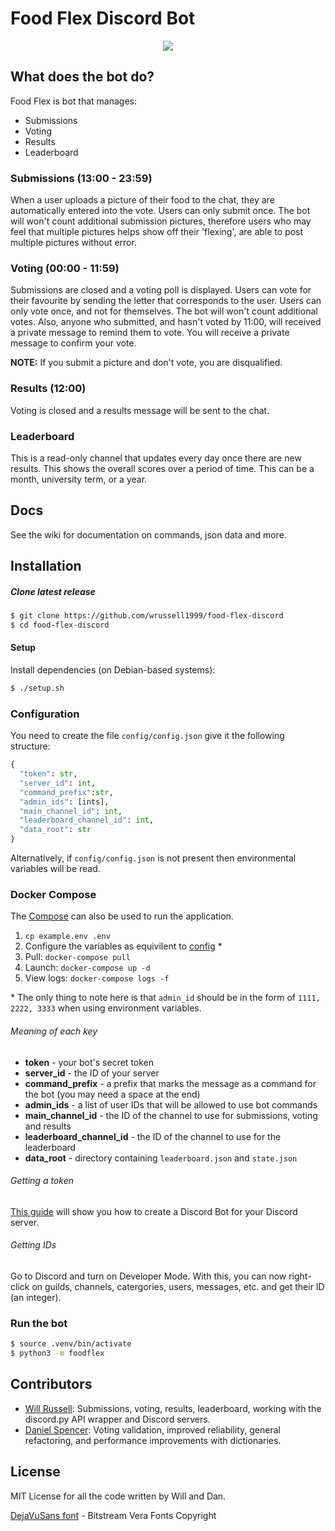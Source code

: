 # Food Flex Discord Bot

<p align="center">
  <img src="https://cdn.discordapp.com/attachments/501947007653511172/572491463112523780/unknown.png">
</p>

## What does the bot do?
Food Flex is bot that manages:
- Submissions
- Voting
- Results
- Leaderboard

### Submissions (13:00 - 23:59)
When a user uploads a picture of their food to the chat, they are automatically entered into the vote. Users can only submit once. The bot will won't count additional submission pictures, therefore users who may feel that multiple pictures helps show off their 'flexing', are able to post multiple pictures without error.

### Voting (00:00 - 11:59)
Submissions are closed and a voting poll is displayed. Users can vote for their favourite by sending the letter that corresponds to the user. Users can only vote once, and not for themselves. The bot will won't count additional votes. Also, anyone who submitted, and hasn't voted by 11:00, will received a private message to remind them to vote. You will receive a private message to confirm your vote.

**NOTE:** If you submit a picture and don't vote, you are disqualified.

### Results (12:00)
Voting is closed and a results message will be sent to the chat.

### Leaderboard
This is a read-only channel that updates every day once there are new results. This shows the overall scores over a period of time. This can be a month, university term, or a year.

## Docs
See the wiki for documentation on commands, json data and more.

## Installation
##### Clone latest release
```bash
$ git clone https://github.com/wrussell1999/food-flex-discord
$ cd food-flex-discord
```

#### Setup
Install dependencies (on Debian-based systems):
```bash
$ ./setup.sh
```

### Configuration
You need to create the file `config/config.json` give it the following structure:
```python
{
  "token": str,
  "server_id": int,
  "command_prefix":str,
  "admin_ids": [ints],
  "main_channel_id": int,
  "leaderboard_channel_id": int,
  "data_root": str
}
```

Alternatively, if `config/config.json` is not present then environmental variables will be read.

### Docker Compose
The [Compose](docker-compose.yml) can also be used to run the application.

1. `cp example.env .env`
2. Configure the variables as equivilent to [config](###Configuration) *
3. Pull: `docker-compose pull`
4. Launch: `docker-compose up -d`
5. View logs: `docker-compose logs -f`

\* The only thing to note here is that `admin_id` should be in the form of `1111, 2222, 3333` when using environment variables.

###### Meaning of each key
- **token** - your bot's secret token
- **server_id** - the ID of your server
- **command_prefix** - a prefix that marks the message as a command for the bot (you may need a space at the end)
- **admin_ids** - a list of user IDs that will be allowed to use bot commands
- **main_channel_id** - the ID of the channel to use for submissions, voting and results
- **leaderboard_channel_id** - the ID of the channel to use for the leaderboard
- **data_root** - directory containing `leaderboard.json` and `state.json`

###### Getting a token
[This guide](https://github.com/reactiflux/discord-irc/wiki/Creating-a-discord-bot-&-getting-a-token) will show you how to create a Discord Bot for your Discord server.

###### Getting IDs
Go to Discord and turn on Developer Mode. With this, you can now right-click on guilds, channels, catergories, users, messages, etc. and get their ID (an integer).

### Run the bot
```bash
$ source .venv/bin/activate
$ python3 -m foodflex
```

## Contributors
- [Will Russell](https://www.github.com/wrussell1999): Submissions, voting, results, leaderboard, working with the discord.py API wrapper and Discord servers.
- [Daniel Spencer](https://www.github.com/danielfspencer): Voting validation, improved reliability, general refactoring, and performance improvements with dictionaries.

## License
MIT License for all the code written by Will and Dan.

[DejaVuSans font](https://dejavu-fonts.github.io/) - Bitstream Vera Fonts Copyright
